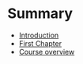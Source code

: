 # Summary

* [Introduction](introduction.md)
* [First Chapter](chapter1.md)
* [Course overview](README.md)

